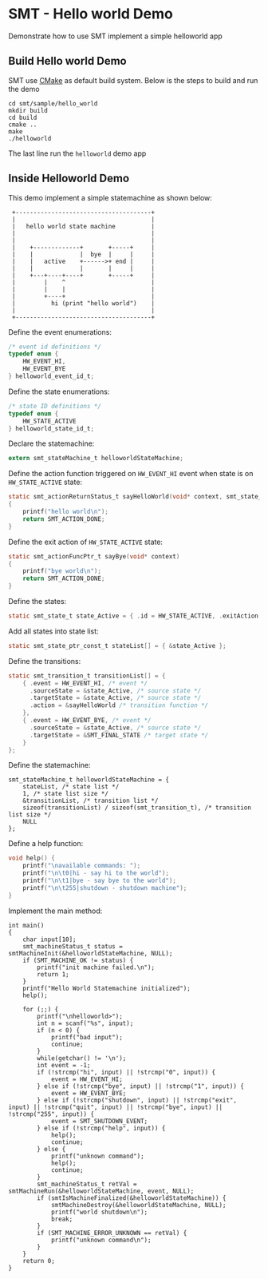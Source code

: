 # SMT - Hello world Demo

Demonstrate how to use SMT implement a simple helloworld app

## Build Hello world Demo

SMT use [CMake](https://cmake.org/) as default build system. Below is the steps to build and run the demo

```
cd smt/sample/hello_world
mkdir build
cd build
cmake ..
make
./helloworld
```

The last line run the `helloworld` demo app


## Inside Helloworld Demo

This demo implement a simple statemachine as shown below:

```
 +--------------------------------------+
 |                                      |
 |   hello world state machine          |
 |                                      |
 |                                      |
 |    +-------------+       +-----+     |
 |    |             |  bye  |     |     |
 |    |   active    +------>+ end |     |
 |    |             |       |     |     |
 |    +---+----+----+       +-----+     |
 |        |    ^                        |
 |        |    |                        |
 |        +----+                        |
 |          hi (print "hello world")    |
 |                                      |
 +--------------------------------------+
```

Define the event enumerations:

```c
/* event id definitions */
typedef enum {
    HW_EVENT_HI,
    HW_EVENT_BYE
} helloworld_event_id_t;
```

Define the state enumerations:

```c
/* state ID definitions */
typedef enum {
    HW_STATE_ACTIVE
} helloworld_state_id_t;
```

Declare the statemachine:

```c
extern smt_stateMachine_t helloworldStateMachine;
```

Define the action function triggered on `HW_EVENT_HI` event when state is on `HW_STATE_ACTIVE` state:

```c
static smt_actionReturnStatus_t sayHelloWorld(void* context, smt_state_ptr_const_t* targetState)
{
    printf("hello world\n");
    return SMT_ACTION_DONE;
}
```

Define the exit action of `HW_STATE_ACTIVE` state:

```c
static smt_actionFuncPtr_t sayBye(void* context)
{
    printf("bye world\n");
    return SMT_ACTION_DONE;
}
```

Define the states:

```c
static smt_state_t state_Active = { .id = HW_STATE_ACTIVE, .exitAction = &sayBye };
```

Add all states into state list:

```c
static smt_state_ptr_const_t stateList[] = { &state_Active };
```

Define the transitions:

```c
static smt_transition_t transitionList[] = {
    { .event = HW_EVENT_HI, /* event */
      .sourceState = &state_Active, /* source state */
      .targetState = &state_Active, /* source state */
      .action = &sayHelloWorld /* transition function */
    },
    { .event = HW_EVENT_BYE, /* event */
      .sourceState = &state_Active, /* source state */
      .targetState = &SMT_FINAL_STATE /* target state */
    }
};
```

Define the statemachine:

```
smt_stateMachine_t helloworldStateMachine = {
    stateList, /* state list */
    1, /* state list size */
    &transitionList, /* transition list */
    sizeof(transitionList) / sizeof(smt_transition_t), /* transition list size */
    NULL
};
```

Define a help function:

```c
void help() {
    printf("\navailable commands: ");
    printf("\n\t0|hi - say hi to the world");
    printf("\n\t1|bye - say bye to the world");
    printf("\n\t255|shutdown - shutdown machine");
}
```

Implement the main method:

```
int main()
{
    char input[10];
    smt_machineStatus_t status = smtMachineInit(&helloworldStateMachine, NULL);
    if (SMT_MACHINE_OK != status) {
        printf("init machine failed.\n");
        return 1;
    }
    printf("Hello World Statemachine initialized");
    help();

    for (;;) {
        printf("\nhelloworld>");
        int n = scanf("%s", input);
        if (n < 0) {
            printf("bad input");
            continue;
        }
        while(getchar() != '\n');
        int event = -1;
        if (!strcmp("hi", input) || !strcmp("0", input)) {
            event = HW_EVENT_HI;
        } else if (!strcmp("bye", input) || !strcmp("1", input)) {
            event = HW_EVENT_BYE;
        } else if (!strcmp("shutdown", input) || !strcmp("exit", input) || !strcmp("quit", input) || !strcmp("bye", input) || !strcmp("255", input)) {
            event = SMT_SHUTDOWN_EVENT;
        } else if (!strcmp("help", input)) {
            help();
            continue;
        } else {
            printf("unknown command");
            help();
            continue;
        }
        smt_machineStatus_t retVal = smtMachineRun(&helloworldStateMachine, event, NULL);
        if (smtIsMachineFinalized(&helloworldStateMachine)) {
            smtMachineDestroy(&helloworldStateMachine, NULL);
            printf("world shutdown\n");
            break;
        }
        if (SMT_MACHINE_ERROR_UNKNOWN == retVal) {
            printf("unknown command\n");
        }
    }
    return 0;
}
```


